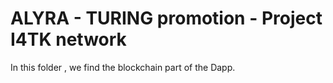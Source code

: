 # ALYRA - TURING promotion - Project I4TK network

In this folder , we find the blockchain part of the Dapp.
